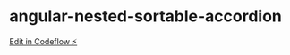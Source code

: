 # angular-nested-sortable-accordion

[Edit in Codeflow ⚡️](https://stackblitz.com/~/github.com/labatk/angular-nested-sortable-accordion)
